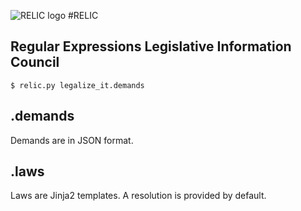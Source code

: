 ![RELIC logo](http://i.imgur.com/LpSHqP7.png)
#RELIC
## Regular Expressions Legislative Information Council

    $ relic.py legalize_it.demands

## .demands

Demands are in JSON format.

## .laws

Laws are Jinja2 templates. A resolution is provided by default.
